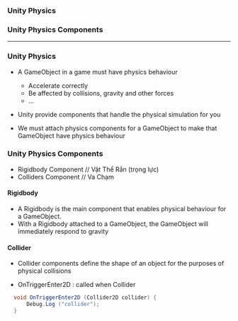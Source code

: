
### Unity Physics
### Unity Physics Components

----------------------------------------------------

### Unity Physics

* A GameObject in a game must have physics behaviour
  * Accelerate correctly 
  * Be affected by collisions, gravity and other forces
  * ...
  
* Unity provide components that handle the physical simulation for you
* We must attach physics components for a GameObject to make that GameObject have physics behaviour

### Unity Physics Components

* Rigidbody Component // Vật Thể Rắn (trọng lực)
* Colliders Component // Va Chạm 

#### Rigidbody

* A Rigidbody is the main component that enables physical behaviour for a GameObject. 
* With a Rigidbody attached to a GameObject, the GameObject will immediately respond to gravity

#### Collider
* Collider components define the shape of an object for the purposes of physical collisions



* OnTriggerEnter2D : called when Collider

```c#
  void OnTriggerEnter2D (Collider2D collider) {
      Debug.Log ("collider"); 
  }
```

